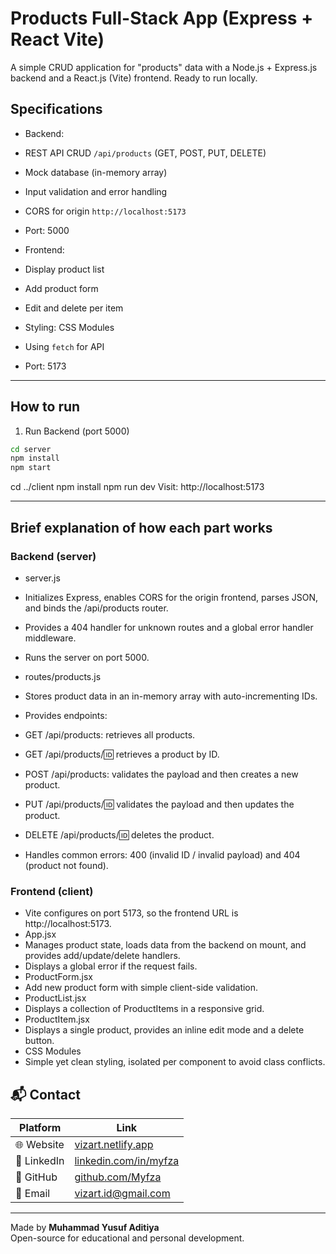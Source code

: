 # Products Full-Stack App (Express + React Vite)

A simple CRUD application for "products" data with a Node.js + Express.js backend and a React.js (Vite) frontend. Ready to run locally.

## Specifications

- Backend:
- REST API CRUD `/api/products` (GET, POST, PUT, DELETE)
- Mock database (in-memory array)
- Input validation and error handling
- CORS for origin `http://localhost:5173`
- Port: 5000

- Frontend:
- Display product list
- Add product form
- Edit and delete per item
- Styling: CSS Modules
- Using `fetch` for API
- Port: 5173

---

## How to run

1) Run Backend (port 5000)

```bash
cd server
npm install
npm start
```
cd ../client
npm install
npm run dev
Visit: http://localhost:5173

---

## Brief explanation of how each part works

### Backend (server)
- server.js
- Initializes Express, enables CORS for the origin frontend, parses JSON, and binds the /api/products router.
- Provides a 404 handler for unknown routes and a global error handler middleware.
- Runs the server on port 5000.

- routes/products.js
- Stores product data in an in-memory array with auto-incrementing IDs.
- Provides endpoints:
- GET /api/products: retrieves all products.
- GET /api/products/:id: retrieves a product by ID.
- POST /api/products: validates the payload and then creates a new product.
- PUT /api/products/:id: validates the payload and then updates the product.
- DELETE /api/products/:id: deletes the product.
- Handles common errors: 400 (invalid ID / invalid payload) and 404 (product not found).

### Frontend (client)
- Vite configures on port 5173, so the frontend URL is http://localhost:5173.
- App.jsx
- Manages product state, loads data from the backend on mount, and provides add/update/delete handlers.
- Displays a global error if the request fails.
- ProductForm.jsx
- Add new product form with simple client-side validation.
- ProductList.jsx
- Displays a collection of ProductItems in a responsive grid.
- ProductItem.jsx
- Displays a single product, provides an inline edit mode and a delete button.
- CSS Modules
- Simple yet clean styling, isolated per component to avoid class conflicts.

## 📬 Contact

| Platform | Link |
|---------|------|
| 🌐 Website | [vizart.netlify.app](https://vizart.netlify.app) |
| 💼 LinkedIn | [linkedin.com/in/myfza](https://linkedin.com/in/myfza) |
| 🐙 GitHub | [github.com/Myfza](https://github.com/Myfza) |
| 📧 Email | [vizart.id@gmail.com](mailto:vizart.id@gmail.com) |

---

Made by **Muhammad Yusuf Aditiya**  
Open-source for educational and personal development.
